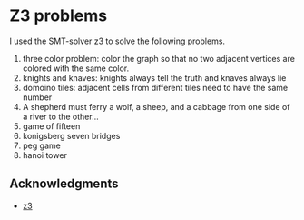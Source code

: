 # Z3 problems

I used the SMT-solver z3 to solve the following problems.

1. three color problem: color the graph so that no two adjacent vertices are colored with the same color.
2. knights and knaves: knights always tell the truth and knaves always lie
3. domoino tiles: adjacent cells from different tiles need to have the same number
4. A shepherd must ferry a wolf, a sheep, and a cabbage from one side of a river to the other...
5. game of fifteen
6. konigsberg seven bridges
7. peg game
8. hanoi tower

## Acknowledgments

- [z3](https://github.com/Z3Prover/z3)
